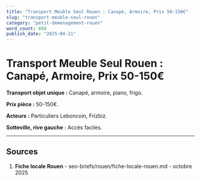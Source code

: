 ```yaml
---
title: "Transport Meuble Seul Rouen : Canapé, Armoire, Prix 50-150€"
slug: "transport-meuble-seul-rouen"
category: "petit-demenagement-rouen"
word_count: 680
publish_date: "2025-04-11"
---
```


# Transport Meuble Seul Rouen : Canapé, Armoire, Prix 50-150€

**Transport objet unique :** Canapé, armoire, piano, frigo.

**Prix pièce :** 50-150€.

**Acteurs :** Particuliers Leboncoin, Frizbiz.

**Sotteville, rive gauche** : Accès faciles.

---

## Sources

1. **Fiche locale Rouen** - seo-briefs/rouen/fiche-locale-rouen.md - octobre 2025

